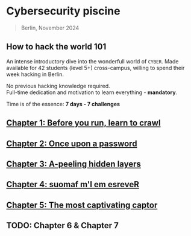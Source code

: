 # Cybersecurity piscine

> Berlin, November 2024

## How to hack the world 101

An intense introductory dive into the wonderfull world of `CYBER`.
Made available for 42 students (level 5+) cross-campus, willing to spend their week hacking in Berlin.  

No previous hacking knowledge required.  
Full-time dedication and motivation to learn everything - **mandatory**.  

Time is of the essence: **7 days - 7 challenges**  

## [Chapter 1: Before you run, learn to crawl](Arachnida/README.md)  

## [Chapter 2: Once upon a password](ft_otp/README.md)

## [Chapter 3: A-peeling hidden layers](ft_onion/README.md)

## [Chapter 4: suomaf m'I em esreveR](reverse_me/README.md)

## [Chapter 5: The most captivating captor](stockholm/README.md)

## TODO: Chapter 6 & Chapter 7
